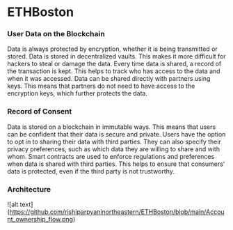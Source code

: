 # ETHBoston

### User Data on the Blockchain

Data is always protected by encryption, whether it is being transmitted or stored.
Data is stored in decentralized vaults. This makes it more difficult for hackers to steal or damage the data.
Every time data is shared, a record of the transaction is kept. This helps to track who has access to the data and when it was accessed.
Data can be shared directly with partners using keys. This means that partners do not need to have access to the encryption keys, which further protects the data.

### Record of Consent

Data is stored on a blockchain in immutable ways. This means that users can be confident that their data is secure and private.
Users have the option to opt in to sharing their data with third parties. They can also specify their privacy preferences, such as which data they are willing to share and with whom.
Smart contracts are used to enforce regulations and preferences when data is shared with third parties. This helps to ensure that consumers' data is protected, even if the third party is not trustworthy.

### Architecture

![alt text] (https://github.com/rishiparpyaninortheastern/ETHBoston/blob/main/Account_ownership_flow.png)